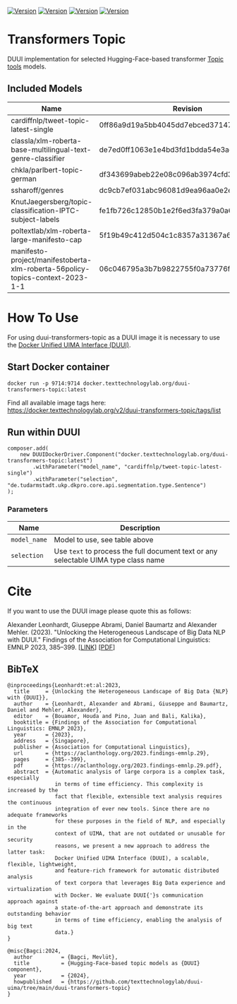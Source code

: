 [![Version](https://img.shields.io/static/v1?label=duui-transformers-topic&message=0.2.0&color=blue)](https://docker.texttechnologylab.org/v2/duui-transformers-topic/tags/list)
[![Version](https://img.shields.io/static/v1?label=Python&message=3.10&color=green)]()
[![Version](https://img.shields.io/static/v1?label=Transformers&message=4.41.2&color=yellow)]()
[![Version](https://img.shields.io/static/v1?label=Torch&message=2.3.0&color=red)]()

# Transformers Topic

DUUI implementation for selected Hugging-Face-based transformer [Topic tools](https://huggingface.co/models?sort=trending&search=topic) models.
## Included Models

| Name                                                                           | Revision                               | Languages |
|--------------------------------------------------------------------------------|----------------------------------------|----------|
| cardiffnlp/tweet-topic-latest-single                                           | 0ff86a9d19a5bb4045dd7ebced3714796890cfbe | EN       |
| classla/xlm-roberta-base-multilingual-text-genre-classifier                    | de7ed0ff1063e1e4bd3fd1bdda54e3ad85fb5419 | Multilingual |
| chkla/parlbert-topic-german                                                    | df343699abeb22e08c096ab3974cfd35877ce47f | DE       |
| ssharoff/genres                                                                | dc9cb7ef031abc96081d9ea96aa0e2ee1636ce04 | EN       |
 | KnutJaegersberg/topic-classification-IPTC-subject-labels                       | fe1fb726c12850b1e2f6ed3fa379a0a6c4558a4c | Multilingual |
 | poltextlab/xlm-roberta-large-manifesto-cap                                     | 5f19b49c412d504c1c8357a31367a65c0302717e | Multilingual |
| manifesto-project/manifestoberta-xlm-roberta-56policy-topics-context-2023-1-1  | 06c046795a3b7b9822755f0a73776f8fabec3977 | Multilingual |
 
# How To Use

For using duui-transformers-topic as a DUUI image it is necessary to use the [Docker Unified UIMA Interface (DUUI)](https://github.com/texttechnologylab/DockerUnifiedUIMAInterface).

## Start Docker container

```
docker run -p 9714:9714 docker.texttechnologylab.org/duui-transformers-topic:latest
```

Find all available image tags here: https://docker.texttechnologylab.org/v2/duui-transformers-topic/tags/list

## Run within DUUI

```
composer.add(
    new DUUIDockerDriver.Component("docker.texttechnologylab.org/duui-transformers-topic:latest")
        .withParameter("model_name", "cardiffnlp/tweet-topic-latest-single")
        .withParameter("selection", "de.tudarmstadt.ukp.dkpro.core.api.segmentation.type.Sentence")
);
```

### Parameters

| Name | Description |
| ---- | ----------- |
| `model_name` | Model to use, see table above |
| `selection`  | Use `text` to process the full document text or any selectable UIMA type class name |

# Cite

If you want to use the DUUI image please quote this as follows:

Alexander Leonhardt, Giuseppe Abrami, Daniel Baumartz and Alexander Mehler. (2023). "Unlocking the Heterogeneous Landscape of Big Data NLP with DUUI." Findings of the Association for Computational Linguistics: EMNLP 2023, 385–399. [[LINK](https://aclanthology.org/2023.findings-emnlp.29)] [[PDF](https://aclanthology.org/2023.findings-emnlp.29.pdf)] 

## BibTeX

```
@inproceedings{Leonhardt:et:al:2023,
  title     = {Unlocking the Heterogeneous Landscape of Big Data {NLP} with {DUUI}},
  author    = {Leonhardt, Alexander and Abrami, Giuseppe and Baumartz, Daniel and Mehler, Alexander},
  editor    = {Bouamor, Houda and Pino, Juan and Bali, Kalika},
  booktitle = {Findings of the Association for Computational Linguistics: EMNLP 2023},
  year      = {2023},
  address   = {Singapore},
  publisher = {Association for Computational Linguistics},
  url       = {https://aclanthology.org/2023.findings-emnlp.29},
  pages     = {385--399},
  pdf       = {https://aclanthology.org/2023.findings-emnlp.29.pdf},
  abstract  = {Automatic analysis of large corpora is a complex task, especially
               in terms of time efficiency. This complexity is increased by the
               fact that flexible, extensible text analysis requires the continuous
               integration of ever new tools. Since there are no adequate frameworks
               for these purposes in the field of NLP, and especially in the
               context of UIMA, that are not outdated or unusable for security
               reasons, we present a new approach to address the latter task:
               Docker Unified UIMA Interface (DUUI), a scalable, flexible, lightweight,
               and feature-rich framework for automatic distributed analysis
               of text corpora that leverages Big Data experience and virtualization
               with Docker. We evaluate DUUI{'}s communication approach against
               a state-of-the-art approach and demonstrate its outstanding behavior
               in terms of time efficiency, enabling the analysis of big text
               data.}
}

@misc{Bagci:2024,
  author         = {Bagci, Mevlüt},
  title          = {Hugging-Face-based topic models as {DUUI} component},
  year           = {2024},
  howpublished   = {https://github.com/texttechnologylab/duui-uima/tree/main/duui-transformers-topic}
}

```
